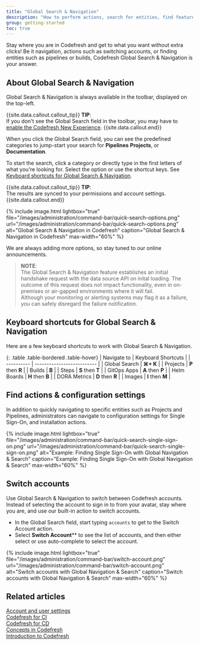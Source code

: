 ```yaml
---
title: "Global Search & Navigation"
description: "How to perform actions, search for entities, find features, and more with Global Search & Navigation"
group: getting-started
toc: true
---
```




Stay where you are in Codefresh and get to what you want without extra clicks! Be it navigation, actions such as switching accounts, or finding entities such as pipelines or builds, Codefresh Global Search & Navigation is your answer. 



## About Global Search & Navigation

Global Search & Navigation is always available in the toolbar, displayed on the top-left. 

{{site.data.callout.callout_tip}}
**TIP**:  
If you don't see the Global Search field in the toolbar, you may have to [enable the Codefresh New Experience]({{site.baseurl}}/docs/new-codefresh/enable-new-experience/#enable-the-codefresh-new-experience).
{{site.data.callout.end}}

When you click the Global Search field, you can see the predefined categories to jump-start your search for **Pipelines** **Projects**, or **Documentation**. 

To start the search, click a category or directly type in the first letters of what you're looking for. 
Select the option or use the shortcut keys. See [Keyboard shortcuts for Global Search & Navigation](#keyboard-shortcuts-for-global-search--navigation).

{{site.data.callout.callout_tip}}
**TIP**:   
The results are synced to your permissions and account settings. 
{{site.data.callout.end}}


{% include 
image.html 
lightbox="true" 
file="/images/administration/command-bar/quick-search-options.png" 
url="/images/administration/command-bar/quick-search-options.png" 
alt="Global Search & Navigation in Codefresh" 
caption="Global Search & Navigation in Codefresh" 
max-width="60%" 
%}


We are always adding more options, so stay tuned to our online announcements.

>**NOTE**:  
>The Global Search & Navigation feature establishes an initial handshake request with the data source API on inital loading. The outcome of this request does not impact functionality, even in on-premises or air-gapped environments where it will fail.  
>Although your monitoring or alerting systems may flag it as a failure, you can safely disregard the failure notification.

## Keyboard shortcuts for Global Search & Navigation

Here are a few keyboard shortcuts to work with Global Search & Navigation.

{: .table .table-bordered .table-hover}
| Navigate to              | Keyboard Shortcuts               |
| ----------          |  -------------------------- |
| Global Search       | **⌘+ K**   |
| Projects            | **P** then **R** |
| Builds              | **B** |
| Steps               | **S** then **T** |
| GitOps Apps         | **A** then **P** |
| Helm Boards         | **H** then **B** |
| DORA Metrics         | **D** then **R** |
| Images               | **I** then **M** |
 

## Find actions & configuration settings
In addition to quickly navigating to specific entities such as Projects and Pipelines, administrators can navigate to configuration settings for Single Sign-On, and installation actions.

{% include 
image.html 
lightbox="true" 
file="/images/administration/command-bar/quick-search-single-sign-on.png" 
url="/images/administration/command-bar/quick-search-single-sign-on.png" 
alt="Example: Finding Single Sign-On with Global Navigation & Search" 
caption="Example: Finding Single Sign-On with Global Navigation & Search" 
max-width="60%" 
%}

## Switch accounts
Use Global Search & Navigation to switch between Codefresh accounts. 
Instead of selecting the account to sign in to from your avatar, stay where you are, and use our built-in action to switch accounts.

* In the Global Search field, start typing `accounts` to get to the Switch Account action.
* Select **Switch Account**** to see the list of accounts, and then either select or use auto-complete to select the account.

 {% include 
image.html 
lightbox="true" 
file="/images/administration/command-bar/switch-account.png" 
url="/images/administration/command-bar/switch-account.png" 
alt="Switch accounts with Global Navigation & Search" 
caption="Switch accounts with Global Navigation & Search" 
max-width="60%" 
%}



## Related articles
[Account and user settings]({{site.baseurl}}/docs/administration/account-user-management)  
[Codefresh for CI]({{site.baseurl}}/docs/getting-started/ci-codefresh/)  
[Codefresh for CD]({{site.baseurl}}/docs/getting-started/cd-codefresh/)    
[Concepts in Codefresh]({{site.baseurl}}/docs/getting-started/concepts/)   
[Introduction to Codefresh]({{site.baseurl}}/docs/getting-started/intro-to-codefresh/)  